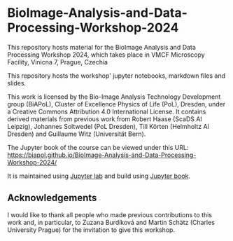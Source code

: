 # BioImage-Analysis-and-Data-Processing-Workshop-2024
This repository hosts material for the BioImage Analysis and Data Processing Workshop 2024, which takes place in VMCF Microscopy Facility, Vinicna 7, Prague, Czechia

This repository hosts the workshop' jupyter notebooks, markdown files and slides.

This work is licensed by the Bio-Image Analysis Technology Development group (BiAPoL), Cluster of Excellence Physics of Life (PoL), Dresden, under a Creative Commons Attribution 4.0 International License.
It contains derived materials from previous work from Robert Haase (ScaDS AI Leipzig), Johannes Soltwedel (PoL Dresden), Till Körten (Helmholtz AI Dresden) and Guillaume Witz (Universität Bern).

The Jupyter book of the course can be viewed under this URL: https://biapol.github.io/BioImage-Analysis-and-Data-Processing-Workshop-2024/

It is maintained using [Jupyter lab](https://jupyter.org/) and build using [Jupyter book](https://jupyterbook.org/en/stable/intro.html).

## Acknowledgements

I would like to thank all people who made previous contributions to this work and, in particular, to Zuzana Burdíková and Martin Schätz (Charles University Prague) for the invitation to give this workshop.


